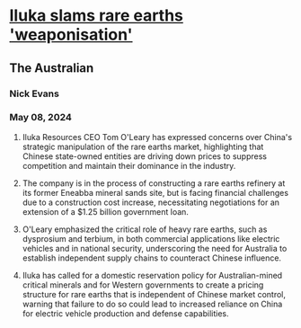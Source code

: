 # [Iluka slams rare earths 'weaponisation'](https://advance.lexis.com/api/document?collection=news&id=urn:contentItem:6C03-2N31-JD3N-50S3-00000-00&context=1519360)
## The Australian
### Nick Evans
### May 08, 2024

1. Iluka Resources CEO Tom O'Leary has expressed concerns over China's strategic manipulation of the rare earths market, highlighting that Chinese state-owned entities are driving down prices to suppress competition and maintain their dominance in the industry.

2. The company is in the process of constructing a rare earths refinery at its former Eneabba mineral sands site, but is facing financial challenges due to a construction cost increase, necessitating negotiations for an extension of a $1.25 billion government loan.

3. O'Leary emphasized the critical role of heavy rare earths, such as dysprosium and terbium, in both commercial applications like electric vehicles and in national security, underscoring the need for Australia to establish independent supply chains to counteract Chinese influence.

4. Iluka has called for a domestic reservation policy for Australian-mined critical minerals and for Western governments to create a pricing structure for rare earths that is independent of Chinese market control, warning that failure to do so could lead to increased reliance on China for electric vehicle production and defense capabilities.